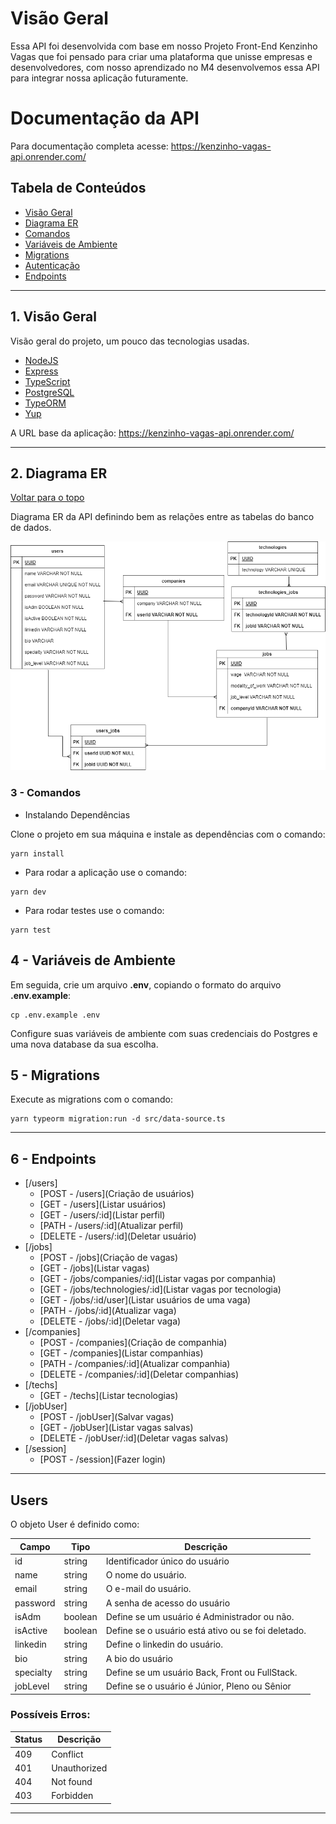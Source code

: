 # Visão Geral

Essa API foi desenvolvida com base em nosso Projeto Front-End Kenzinho Vagas que foi pensado para criar uma plataforma que unisse empresas e desenvolvedores, com nosso aprendizado no M4 desenvolvemos essa API para integrar nossa aplicação futuramente.

# Documentação da API

Para documentação completa acesse: https://kenzinho-vagas-api.onrender.com/

## Tabela de Conteúdos

- [Visão Geral](#1-visão-geral)
- [Diagrama ER](#2-diagrama-er)
- [Comandos](#3-Comandos)
- [Variáveis de Ambiente](#4-variáveis-de-ambiente)
- [Migrations](#5-migrations)
- [Autenticação](#6-autenticação)
- [Endpoints](#7-endpoints)

---

## 1. Visão Geral

Visão geral do projeto, um pouco das tecnologias usadas.

- [NodeJS](https://nodejs.org/en/)
- [Express](https://expressjs.com/pt-br/)
- [TypeScript](https://www.typescriptlang.org/)
- [PostgreSQL](https://www.postgresql.org/)
- [TypeORM](https://typeorm.io/)
- [Yup](https://www.npmjs.com/package/yup)

A URL base da aplicação:
https://kenzinho-vagas-api.onrender.com/

---

## 2. Diagrama ER
[ Voltar para o topo ](#tabela-de-conteúdos)


Diagrama ER da API definindo bem as relações entre as tabelas do banco de dados.

![DER](tbles.drawio.png)



### 3 - Comandos

 - Instalando Dependências

Clone o projeto em sua máquina e instale as dependências com o comando:

```shell
yarn install
```

- Para rodar a aplicação use o comando:

```shell
yarn dev
```

- Para rodar testes use o comando:

```shell
yarn test
```

## 4 - Variáveis de Ambiente

Em seguida, crie um arquivo **.env**, copiando o formato do arquivo **.env.example**:
```
cp .env.example .env
```

Configure suas variáveis de ambiente com suas credenciais do Postgres e uma nova database da sua escolha.

## 5 - Migrations

Execute as migrations com o comando:

```
yarn typeorm migration:run -d src/data-source.ts
```

---

## 6 - Endpoints

- [/users]
    - [POST   - /users](Criação de usuários)
    - [GET    - /users](Listar usuários)
	- [GET    - /users/:id](Listar perfil)
	- [PATH   - /users/:id](Atualizar perfil)
	- [DELETE - /users/:id](Deletar usuário)
- [/jobs]
	- [POST   - /jobs](Criação de vagas)
    - [GET    - /jobs](Listar vagas)
	- [GET    - /jobs/companies/:id](Listar vagas por companhia)
	- [GET    - /jobs/technologies/:id](Listar vagas por tecnologia)
	- [GET    - /jobs/:id/user](Listar usuários de uma vaga)
	- [PATH   - /jobs/:id](Atualizar vaga)
	- [DELETE - /jobs/:id](Deletar vaga)
- [/companies]
	- [POST   - /companies](Criação de companhia)
    - [GET    - /companies](Listar companhias)
	- [PATH   - /companies/:id](Atualizar companhia)
	- [DELETE - /companies/:id](Deletar companhias)
- [/techs]
	- [GET    - /techs](Listar tecnologias)
- [/jobUser]
	- [POST   - /jobUser](Salvar vagas)
    - [GET    - /jobUser](Listar vagas salvas)
	- [DELETE - /jobUser/:id](Deletar vagas salvas)
- [/session]
	- [POST   - /session](Fazer login)
---
##  **Users**

O objeto User é definido como:

| Campo      | Tipo   | Descrição                                     		|
| -----------|--------|-----------------------------------------------------|
| id         | string | Identificador único do usuário                  	|
| name       | string | O nome do usuário.                              	|
| email      | string | O e-mail do usuário.                            	|
| password   | string | A senha de acesso do usuário                    	|
| isAdm      | boolean| Define se um usuário é Administrador ou não.    	|
| isActive   | boolean| Define se o usuário está ativo ou se foi deletado.	|
| linkedin   | string | Define o linkedin do usuário.    					|
| bio	     | string | A bio do usuário                    				|
| specialty  | string | Define se um usuário Back, Front ou FullStack.  	|
| jobLevel   | string | Define se o usuário é Júnior, Pleno ou Sênior   	|

### Possíveis Erros:
| Status | Descrição 	|
|--------|--------------|
|   409  | Conflict 	|
|   401  | Unauthorized |
|   404  | Not found 	|
|   403  | Forbidden 	|

---


